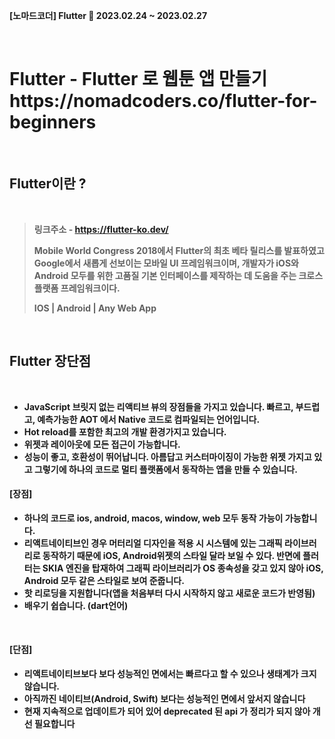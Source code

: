 <b>[노마드코더] Flutter 📆 2023.02.24 ~ 2023.02.27

</br>

<h1> 
Flutter - Flutter 로 웹툰 앱 만들기
</br> https://nomadcoders.co/flutter-for-beginners
 </h1>

</br>


## Flutter이란 ? 

</br>

>
> 링크주소 - https://flutter-ko.dev/
>
>Mobile World Congress 2018에서 Flutter의 최초 베타 릴리스를 발표하였고 Google에서 새롭게 선보이는 모바일 UI 프레임워크이며, 개발자가 iOS와 Android 모두를 위한 고품질 기본 인터페이스를 제작하는 데 도움을 주는 크로스 플랫폼 프레임워크이다.
>
> IOS | Android | Any Web App
>


</br>

## Flutter 장단점

</br>


- JavaScript 브릿지 없는 리액티브 뷰의 장점들을 가지고 있습니다. 빠르고, 부드럽고, 예측가능한 AOT 에서 Native 코드로 컴파일되는 언어입니다.
- Hot reload를 포함한 최고의 개발 환경가지고 있습니다.
- 위젯과 레이아웃에 모든 접근이 가능합니다.
- 성능이 좋고, 호환성이 뛰어납니다. 아름답고 커스터마이징이 가능한 위젯 가지고 있고 그렇기에 하나의 코드로 멀티 플랫폼에서 동작하는 앱을 만들 수 있습니다.


#### [장점]

- 하나의 코드로 ios, android, macos, window, web 모두 동작 가능이 가능합니다.
- 리액트네이티브인 경우 머터리얼 디자인을 적용 시 시스템에 있는 그래픽 라이브러리로 동작하기 때문에 iOS, Android위젯의 스타일 달라 보일 수 있다. 반면에 플러터는 SKIA 엔진을 탑재하여 그래픽 라이브러리가 OS 종속성을 갖고 있지 않아 iOS, Android 모두 같은 스타일로 보여 준줍니다.
- 핫 리로딩을 지원합니다(앱을 처음부터 다시 시작하지 않고 새로운 코드가 반영됨)
- 배우기 쉽습니다. (dart언어)


</br>

#### [단점]

- 리액트네이티브보다 보다 성능적인 면에서는 빠르다고 할 수 있으나 생태계가 크지 않습니다.
- 아직까진 네이티브(Android, Swift) 보다는 성능적인 면에서 앞서지 않습니다
- 현재 지속적으로 업데이트가 되어 있어 deprecated 된 api 가 정리가 되지 않아 개선 필요합니다

